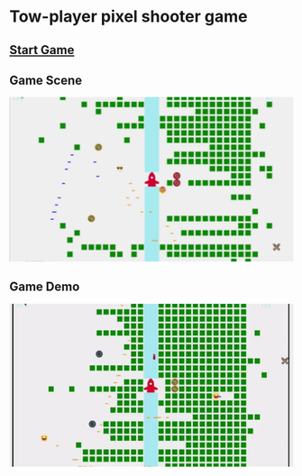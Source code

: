 # Tow-player pixel shooter game

## [Start Game](https://littlebobby.github.io/shooting-game/)

## Game Scene

<img src="./examples/showcase.jpg" alt="drawing" width="600"/>

## Game Demo

![Game Demo](./examples/demo.gif)
